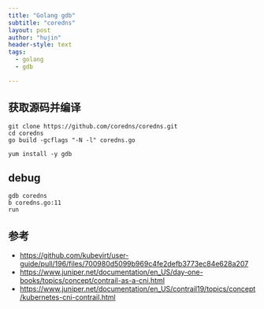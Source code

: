 ```yaml
---
title: "Golang gdb"
subtitle: "coredns"
layout: post
author: "hujin"
header-style: text
tags:
  - golang
  - gdb

---
```


## 获取源码并编译

    git clone https://github.com/coredns/coredns.git
    cd coredns
    go build -gcflags "-N -l" coredns.go

    yum install -y gdb

## debug

    gdb coredns
    b coredns.go:11
    run


## 参考

- https://github.com/kubevirt/user-guide/pull/196/files/700980d5099b969c4fe2defb3773ec84e628a207
- https://www.juniper.net/documentation/en_US/day-one-books/topics/concept/contrail-as-a-cni.html
- https://www.juniper.net/documentation/en_US/contrail19/topics/concept/kubernetes-cni-contrail.html